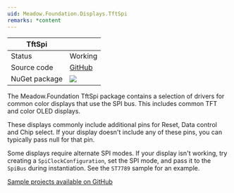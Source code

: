 ```yaml
---
uid: Meadow.Foundation.Displays.TftSpi
remarks: *content
---
```


| TftSpi        |             |
|---------------|-------------|
| Status        | Working     |
| Source code   | [GitHub](https://github.com/WildernessLabs/Meadow.Foundation/tree/master/Source/Meadow.Foundation.Peripherals/Displays.TftSpi) |
| NuGet package | <img src="https://img.shields.io/nuget/v/Meadow.Foundation.Displays.TftSpi.svg?label=Meadow.Foundation.Displays.TftSpi" style="width: auto;" /> |

The Meadow.Foundation TftSpi package contains a selection of drivers for common color displays that use the SPI bus. This includes common TFT and color OLED displays.

These displays commonly include additional pins for Reset, Data control and Chip select. If your display doesn't include any of these pins, you can typically pass null for that pin.

Some displays require alternate SPI modes. If your display isn't working, try creating a `SpiClockConfiguration`, set the SPI mode, and pass it to the `SpiBus` during instantiation. See the `ST7789` sample for an example.

[Sample projects available on GitHub](https://github.com/WildernessLabs/Meadow.Foundation/tree/master/Source/Meadow.Foundation.Peripherals/Displays.TftSpi/Samples)